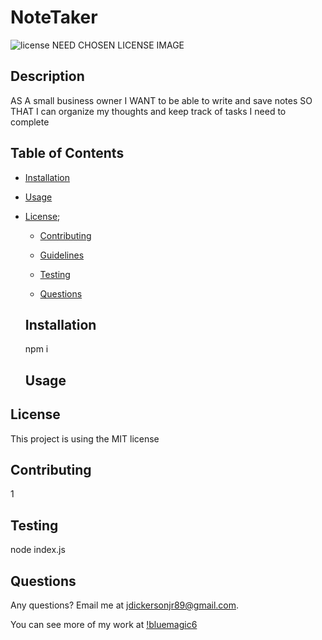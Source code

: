 # NoteTaker


  ![license](https://img.shields.io/badge/license-MIT-blue)
  NEED CHOSEN LICENSE IMAGE

  ## Description
  AS A small business owner I WANT to be able to write and save notes SO THAT I can organize my thoughts and keep track of tasks I need to complete

  ## Table of Contents

  * [Installation](#installation)
  
  * [Usage](#usage)

    
* [License](#license);

  * [Contributing](#contributing)

  * [Guidelines](#guidelines)

  * [Testing](#testing)

  * [Questions](#questions)
  
  ## Installation

  npm i
  
  ## Usage

  

## License
  
This project is using the MIT license

  ## Contributing

  1

  ## Testing

  node index.js

  ## Questions

  Any questions? Email me at jdickersonjr89@gmail.com.

  You can see more of my work at [!bluemagic6](https://github.com/bluemagic6)

